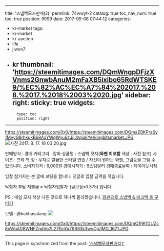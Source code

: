 
---
title: '스냅백모자판매(2)'
permlink: 74wwyt-2
catalog: true
toc_nav_num: true
toc: true
position: 9999
date: 2017-09-08 07:44:12
categories:
- kr-market
tags:
- kr-market
- kr-auction
- life
- jiwon7
- kr
thumbnail: 'https://steemitimages.com/DQmWngpDFjzXVnms2GnwbAnuM2mFaXB5ixibo65RdWTSKE9/%EC%82%AC%EC%A7%84%202017.%208.%2017.%2018%2003%2020.jpg'
sidebar:
    right:
        sticky: true
widgets:
    -
        type: toc
        position: right
---


https://steemitimages.com/0x0/https://steemitimages.com/DQmaZBKPra6y1MvyG8rhkukB68AxYWgWyu6zJjiJzqiokYe/kingbitsmarket.JPG
![사진 2017. 8. 17. 18 03 20.jpg](https://steemitimages.com/DQmWngpDFjzXVnms2GnwbAnuM2mFaXB5ixibo65RdWTSKE9/%EC%82%AC%EC%A7%84%202017.%208.%2017.%2018%2003%2020.jpg)

판매방식 : 경매
카테고리 : 잡화
상품명 : 스냅백 모자(**와펜 미포함** 색상 : 사진 참조) 
사이즈 : 프리
특     징 : 무지로 깔끔한 스타일 연출 / 자신이 원하는 와펜, 그림등을 그릴 수 있습니다. 
소비자가격 : 6,000원
경매시작가 : 6스팀달러
경매종료날짜 : 페이아웃시점

입찰 참가자는 본 글에 보팅을 합니다.
댓글로 입찰 금액을 적습니다.

낙찰자 부담 지불금 = 낙찰자입찰가-(글보상x0.375) 입니다.

PS  : 매일 모자 색상 다른 것으로 하나씩 올리겠습니다.
[와펜으로 스냅백 & 에코백 을 꾸미기](https://steemit.com/kr-market/@kingbit/vjqrv-and)

모델 : @bakhasatang
![](https://steemitimages.com/0x0/https://steemitimages.com/DQmQbg3nngfyoU71CCGJZc6BC4BQmciwbZV8CjaXXcoyFUA/20170831_224859.jpg)

https://steemitimages.com/0x0/https://steemitimages.com/DQmQ1RK1DUZc8xWbADBWNFZqdVo7L27EioYa79R83k3wvCp/IMG_1671.JPG

- - -

This page is synchronized from the post: ['스냅백모자판매(2)'](https://steemit.com/@kingbit/74wwyt-2)

